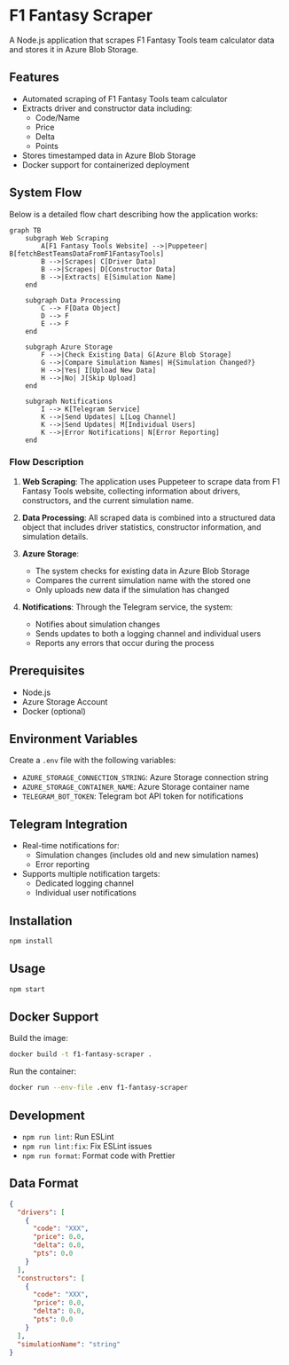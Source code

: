 # F1 Fantasy Scraper

A Node.js application that scrapes F1 Fantasy Tools team calculator data and stores it in Azure Blob Storage.

## Features

- Automated scraping of F1 Fantasy Tools team calculator
- Extracts driver and constructor data including:
  - Code/Name
  - Price
  - Delta
  - Points
- Stores timestamped data in Azure Blob Storage
- Docker support for containerized deployment

## System Flow

Below is a detailed flow chart describing how the application works:

```mermaid
graph TB
    subgraph Web Scraping
        A[F1 Fantasy Tools Website] -->|Puppeteer| B[fetchBestTeamsDataFromF1FantasyTools]
        B -->|Scrapes| C[Driver Data]
        B -->|Scrapes| D[Constructor Data]
        B -->|Extracts| E[Simulation Name]
    end

    subgraph Data Processing
        C --> F[Data Object]
        D --> F
        E --> F
    end

    subgraph Azure Storage
        F -->|Check Existing Data| G[Azure Blob Storage]
        G -->|Compare Simulation Names| H{Simulation Changed?}
        H -->|Yes| I[Upload New Data]
        H -->|No| J[Skip Upload]
    end

    subgraph Notifications
        I --> K[Telegram Service]
        K -->|Send Updates| L[Log Channel]
        K -->|Send Updates| M[Individual Users]
        K -->|Error Notifications| N[Error Reporting]
    end
```

### Flow Description

1. **Web Scraping**: The application uses Puppeteer to scrape data from F1 Fantasy Tools website, collecting information about drivers, constructors, and the current simulation name.

2. **Data Processing**: All scraped data is combined into a structured data object that includes driver statistics, constructor information, and simulation details.

3. **Azure Storage**:

   - The system checks for existing data in Azure Blob Storage
   - Compares the current simulation name with the stored one
   - Only uploads new data if the simulation has changed

4. **Notifications**: Through the Telegram service, the system:
   - Notifies about simulation changes
   - Sends updates to both a logging channel and individual users
   - Reports any errors that occur during the process

## Prerequisites

- Node.js
- Azure Storage Account
- Docker (optional)

## Environment Variables

Create a `.env` file with the following variables:

- `AZURE_STORAGE_CONNECTION_STRING`: Azure Storage connection string
- `AZURE_STORAGE_CONTAINER_NAME`: Azure Storage container name
- `TELEGRAM_BOT_TOKEN`: Telegram bot API token for notifications

## Telegram Integration

- Real-time notifications for:
  - Simulation changes (includes old and new simulation names)
  - Error reporting
- Supports multiple notification targets:
  - Dedicated logging channel
  - Individual user notifications

## Installation

```bash
npm install
```

## Usage

```bash
npm start
```

## Docker Support

Build the image:

```bash
docker build -t f1-fantasy-scraper .
```

Run the container:

```bash
docker run --env-file .env f1-fantasy-scraper
```

## Development

- `npm run lint`: Run ESLint
- `npm run lint:fix`: Fix ESLint issues
- `npm run format`: Format code with Prettier

## Data Format

```json
{
  "drivers": [
    {
      "code": "XXX",
      "price": 0.0,
      "delta": 0.0,
      "pts": 0.0
    }
  ],
  "constructors": [
    {
      "code": "XXX",
      "price": 0.0,
      "delta": 0.0,
      "pts": 0.0
    }
  ],
  "simulationName": "string"
}
```
